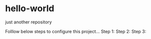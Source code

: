 # hello-world
just another repository

Folllow below steps to configure this project...
Step 1: 
Step 2:
Step 3:
